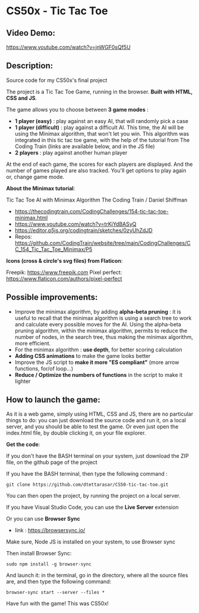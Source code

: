 # CS50x - Tic Tac Toe

## Video Demo:  

https://www.youtube.com/watch?v=jnWGF0sQf5U

## Description:

Source code for my CS50x's final project

The project is a Tic Tac Toe Game, running in the browser. **Built with HTML, CSS and JS**. 

The game allows you to choose between **3 game modes** : 

- **1 player (easy)** : play against an easy AI, that will randomly pick a case
- **1 player (difficult)** : play against a difficult AI. This time, the AI will be using the Minimax algorithm, that won't let you win. This algorithm was integrated in this tic tac toe game, with the help of the tutorial from The Coding Train (links are available below, and in the JS file)
- **2 players** : play against another human player

At the end of each game, the scores for each players are displayed. And the number of games played are also tracked. You'll get options to play again or, change game mode.

**About the Minimax tutorial**:

Tic Tac Toe AI with Minimax Algorithm
The Coding Train / Daniel Shiffman

- https://thecodingtrain.com/CodingChallenges/154-tic-tac-toe-minimax.html
- https://www.youtube.com/watch?v=trKjYdBASyQ
- https://editor.p5js.org/codingtrain/sketches/0zyUhZdJD
- Repos: https://github.com/CodingTrain/website/tree/main/CodingChallenges/CC_154_Tic_Tac_Toe_Minimax/P5

**Icons (cross & circle's svg files) from Flaticon**:

Freepik: https://www.freepik.com
Pixel perfect: https://www.flaticon.com/authors/pixel-perfect

## Possible improvements:

- Improve the minimax algorithm, by adding **alpha-beta pruning** : it is useful to recall that the minimax algorithm is using a search tree to work and calculate every possible moves for the AI. Using the alpha-beta pruning algorithm, within the minimax algorithm, permits to reduce the number of nodes, in the search tree, thus making the minimax algorithm, more efficient.
- For the minimax algorithm : **use depth**, for better scoring calculation
- **Adding CSS animations** to make the game looks better
- Improve the JS script to **make it more "ES compliant"** (more arrow functions, for/of loop...)
- **Reduce / Optimize the numbers of functions** in the script to make it lighter

## How to launch the game:

As it is a web game, simply using HTML, CSS and JS, there are no particular things to do: you can just download the source code and run it, on a local server, and you should be able to test the game. Or even just open the index.html file, by double clicking it, on your file explorer.

**Get the code**:

If you don't have the BASH terminal on your system, just download the ZIP file, on the github page of the project

If you have the BASH terminal, then type the following command : 

~~~
git clone https://github.com/dtettarasar/CS50-tic-tac-toe.git
~~~

You can then open the project, by running the project on a local server. 

If you have Visual Studio Code, you can use the **Live Server** extension

Or you can use **Browser Sync**

- link : https://browsersync.io/

Make sure, Node JS is installed on your system, to use Browser sync

Then install Browser Sync: 

~~~
sudo npm install -g browser-sync
~~~

And launch it: in the terminal, go in the directory, where all the source files are, and then type the following command: 

~~~
browser-sync start --server --files *
~~~


Have fun with the game!
This was CS50x!
